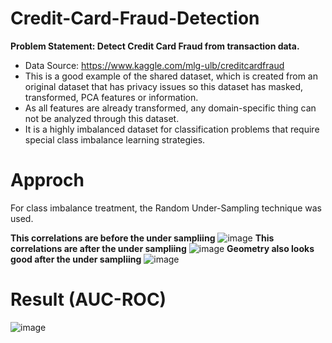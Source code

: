 # Credit-Card-Fraud-Detection
**Problem Statement: Detect Credit Card Fraud from transaction data.**
* Data Source: https://www.kaggle.com/mlg-ulb/creditcardfraud
* This is a good example of the shared dataset, which is created from an original dataset that has privacy issues so this dataset has masked, transformed, PCA features or information. 
* As all features are already transformed, any domain-specific thing can not be analyzed through this dataset.
* It is a highly imbalanced dataset for classification problems that require special class imbalance learning strategies. 

# Approch
For class imbalance treatment, the Random Under-Sampling technique was used.

**This correlations are before the under sampliing**
![image](https://user-images.githubusercontent.com/75474944/137634882-0b549887-6ed9-4720-91ab-4384349ef8d1.png)
**This correlations are after the under sampliing**
![image](https://user-images.githubusercontent.com/75474944/137634957-9f72a1dd-55e2-4035-88bc-b99fbb16cdfd.png)
**Geometry also looks good after the under sampliing**
![image](https://user-images.githubusercontent.com/75474944/137634973-37a42e4f-38c7-40b1-a115-4151982044e8.png)

# Result (AUC-ROC)
![image](https://user-images.githubusercontent.com/75474944/137635001-20cd4e54-1f59-4c41-a14c-f122beec3610.png)


